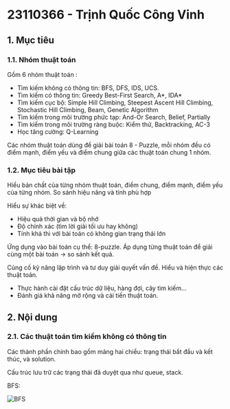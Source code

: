 # 23110366 - Trịnh Quốc Công Vinh
## 1. Mục tiêu
### 1.1. Nhóm thuật toán

Gồm 6 nhóm thuật toán :
  - Tìm kiếm không có thông tin: BFS, DFS, IDS, UCS.
  - Tìm kiếm có thông tin: Greedy Best-First Search, A*, IDA*
  - Tìm kiếm cục bộ: Simple Hill Climbing, Steepest Ascent Hill Climbing, Stochastic Hill Climbing, Beam, Genetic Algorithm
  - Tìm kiếm trong môi trường phức tạp: And-Or Search, Belief, Partially
  - Tìm kiếm trong môi trường ràng buộc: Kiểm thử, Backtracking, AC-3
  - Học tăng cường: Q-Learning

Các nhóm thuật toán dùng để giải bài toán 8 - Puzzle, mỗi nhóm đều có điểm mạnh, điểm yếu và điểm chung giữa các thuật toán chung 1 nhóm.
### 1.2. Mục tiêu bài tập

Hiểu bản chất của từng nhóm thuật toán, điểm chung, điểm mạnh, điểm yếu của từng nhóm.
So sánh hiệu năng và tính phù hợp

Hiểu sự khác biệt về:
  - Hiệu quả thời gian và bộ nhớ
  - Độ chính xác (tìm lời giải tối ưu hay không)
  - Tính khả thi với bài toán có không gian trạng thái lớn

Ứng dụng vào bài toán cụ thể: 8-puzzle.
Áp dụng từng thuật toán để giải cùng một bài toán → so sánh kết quả.

Củng cố kỹ năng lập trình và tư duy giải quyết vấn đề. Hiểu và hiện thực các thuật toán.
  - Thực hành cài đặt cấu trúc dữ liệu, hàng đợi, cây tìm kiếm...
  - Đánh giá khả năng mở rộng và cải tiến thuật toán.
## 2. Nội dung
### 2.1. Các thuật toán tìm kiếm không có thông tin
Các thành phần chính bao gồm mảng hai chiều: trạng thái bắt đầu và kết thúc, và solution.

Cấu trúc lưu trữ các trạng thái đã duyệt qua như queue, stack.

BFS:

![BFS](https://github.com/user-attachments/assets/81a9e1ed-8dc2-4ed4-87a8-b9107b4651f9)
